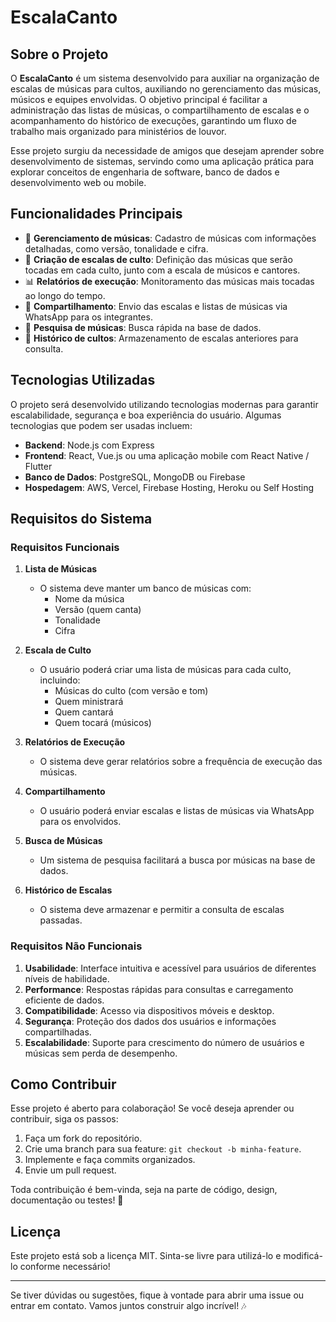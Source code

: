 # EscalaCanto

## Sobre o Projeto

O **EscalaCanto** é um sistema desenvolvido para auxiliar na organização de escalas de músicas para cultos, auxiliando no gerenciamento das músicas, músicos e equipes envolvidas. O objetivo principal é facilitar a administração das listas de músicas, o compartilhamento de escalas e o acompanhamento do histórico de execuções, garantindo um fluxo de trabalho mais organizado para ministérios de louvor.

Esse projeto surgiu da necessidade de amigos que desejam aprender sobre desenvolvimento de sistemas, servindo como uma aplicação prática para explorar conceitos de engenharia de software, banco de dados e desenvolvimento web ou mobile.

## Funcionalidades Principais

- 📌 **Gerenciamento de músicas**: Cadastro de músicas com informações detalhadas, como versão, tonalidade e cifra.
- 🎼 **Criação de escalas de culto**: Definição das músicas que serão tocadas em cada culto, junto com a escala de músicos e cantores.
- 📊 **Relatórios de execução**: Monitoramento das músicas mais tocadas ao longo do tempo.
- 📲 **Compartilhamento**: Envio das escalas e listas de músicas via WhatsApp para os integrantes.
- 🔎 **Pesquisa de músicas**: Busca rápida na base de dados.
- 📅 **Histórico de cultos**: Armazenamento de escalas anteriores para consulta.

## Tecnologias Utilizadas

O projeto será desenvolvido utilizando tecnologias modernas para garantir escalabilidade, segurança e boa experiência do usuário. Algumas tecnologias que podem ser usadas incluem:

- **Backend**: Node.js com Express
- **Frontend**: React, Vue.js ou uma aplicação mobile com React Native / Flutter
- **Banco de Dados**: PostgreSQL, MongoDB ou Firebase
- **Hospedagem**: AWS, Vercel, Firebase Hosting, Heroku ou Self Hosting

## Requisitos do Sistema

### Requisitos Funcionais

1. **Lista de Músicas**
   - O sistema deve manter um banco de músicas com:
     - Nome da música
     - Versão (quem canta)
     - Tonalidade
     - Cifra

2. **Escala de Culto**
   - O usuário poderá criar uma lista de músicas para cada culto, incluindo:
     - Músicas do culto (com versão e tom)
     - Quem ministrará
     - Quem cantará
     - Quem tocará (músicos)

3. **Relatórios de Execução**
   - O sistema deve gerar relatórios sobre a frequência de execução das músicas.

4. **Compartilhamento**
   - O usuário poderá enviar escalas e listas de músicas via WhatsApp para os envolvidos.

5. **Busca de Músicas**
   - Um sistema de pesquisa facilitará a busca por músicas na base de dados.

6. **Histórico de Escalas**
   - O sistema deve armazenar e permitir a consulta de escalas passadas.

### Requisitos Não Funcionais

1. **Usabilidade**: Interface intuitiva e acessível para usuários de diferentes níveis de habilidade.
2. **Performance**: Respostas rápidas para consultas e carregamento eficiente de dados.
3. **Compatibilidade**: Acesso via dispositivos móveis e desktop.
4. **Segurança**: Proteção dos dados dos usuários e informações compartilhadas.
5. **Escalabilidade**: Suporte para crescimento do número de usuários e músicas sem perda de desempenho.

## Como Contribuir

Esse projeto é aberto para colaboração! Se você deseja aprender ou contribuir, siga os passos:

1. Faça um fork do repositório.
2. Crie uma branch para sua feature: `git checkout -b minha-feature`.
3. Implemente e faça commits organizados.
4. Envie um pull request.

Toda contribuição é bem-vinda, seja na parte de código, design, documentação ou testes! 🚀

## Licença

Este projeto está sob a licença MIT. Sinta-se livre para utilizá-lo e modificá-lo conforme necessário!

---

Se tiver dúvidas ou sugestões, fique à vontade para abrir uma issue ou entrar em contato. Vamos juntos construir algo incrível! 🎶
